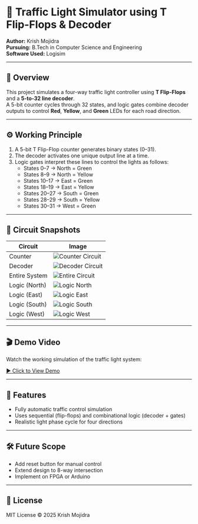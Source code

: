 # 🚦 Traffic Light Simulator using T Flip-Flops & Decoder

**Author:** Krish Mojidra  
**Pursuing:** B.Tech in Computer Science and Engineering    
**Software Used:** Logisim  

---

## 🧠 Overview
This project simulates a four-way traffic light controller using **T Flip-Flops** and a **5-to-32 line decoder**.  
A 5-bit counter cycles through 32 states, and logic gates combine decoder outputs to control **Red**, **Yellow**, and **Green** LEDs for each road direction.

---

## ⚙️ Working Principle
1. A 5-bit T Flip-Flop counter generates binary states (0–31).  
2. The decoder activates one unique output line at a time.  
3. Logic gates interpret these lines to control the lights as follows:
   - States 0–7 → North = Green  
   - States 8–9 → North = Yellow  
   - States 10–17 → East = Green  
   - States 18–19 → East = Yellow  
   - States 20–27 → South = Green  
   - States 28–29 → South = Yellow  
   - States 30–31 → West = Green  

---

## 📸 Circuit Snapshots
| Circuit | Image |
|----------|--------|
| Counter | ![Counter Circuit](Images/Counter_circuit.png) |
| Decoder | ![Decoder Circuit](Images/Decoder_circuit.png) |
| Entire System | ![Entire Circuit](Images/Entire_circuit.png) |
| Logic (North) | ![Logic North](Images/Logic_for_north.png) |
| Logic (East) | ![Logic East](Images/Logic_for_east.png) |
| Logic (South) | ![Logic South](Images/Logic_for_south.png) |
| Logic (West) | ![Logic West](Images/Logic_for_west.png) |

---

## 🎬 Demo Video
Watch the working simulation of the traffic light system:

[▶️ Click to View Demo](Videos/traffic_light_demo.mp4)

---

## 🧩 Features
- Fully automatic traffic control simulation  
- Uses sequential (flip-flops) and combinational logic (decoder + gates)  
- Realistic light phase cycle for four directions  

---

## 🛠️ Future Scope
- Add reset button for manual control  
- Extend design to 8-way intersection  
- Implement on FPGA or Arduino  

---

## 🧾 License
MIT License © 2025 Krish Mojidra

